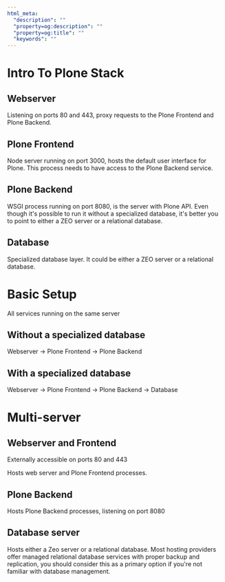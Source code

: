 ```yaml
---
html_meta:
  "description": ""
  "property=og:description": ""
  "property=og:title": ""
  "keywords": ""
---
```


# Intro To Plone Stack

## Webserver

Listening on ports 80 and 443, proxy requests to the Plone Frontend and Plone Backend.

## Plone Frontend

Node server running on port 3000, hosts the default user interface for Plone. This process needs to have access to the Plone Backend service.

## Plone Backend

WSGI process running on port 8080, is the server with Plone API. Even though it's possible to run it without a specialized database, it's better you to point to either a ZEO server or a relational database.

## Database

Specialized database layer. It could be either a ZEO server or a relational database.

# Basic Setup

All services running on the same server

## Without a specialized database

Webserver -> Plone Frontend -> Plone Backend

## With a specialized database

Webserver → Plone Frontend → Plone Backend → Database

# Multi-server

## Webserver and Frontend

Externally accessible on ports 80 and 443

Hosts web server and Plone Frontend processes.

## Plone Backend

Hosts Plone Backend processes, listening on port 8080

## Database server

Hosts either a Zeo server or a relational database.
Most hosting providers offer managed relational database services with proper backup and replication, you should consider this as a primary option if you're not familiar with database management.
